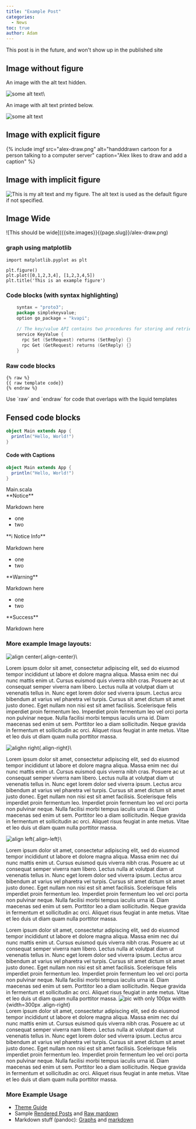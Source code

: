 ```yaml
---
title: "Example Post"
categories: 
  - News 
toc: true 
author: Adam
---
```


This post is in the future, and won't show up in the published site

## Image without figure

An image with the alt text hidden.

![some alt text]({{site.images}}{{page.slug}}/alex-draw.png)\

An image with alt text printed below.

![some alt text]({{site.images}}{{page.slug}}/alex-draw.png)

## Image with explicit figure

{% include imgf src="alex-draw.png" alt="handddrawn cartoon for a person talking to a computer server" caption="Alex likes to draw and add a caption" %}

## Image with implicit figure

![This is my alt text and my figure. The alt text is used as the default figure if not specified.]({{site.images}}{{page.slug}}/alex-draw.png)


## Image Wide

<div class="wide">
![This should be wide]({{site.images}}{{page.slug}}/alex-draw.png)
</div>

### graph using matplotlib
``` matplotlib
import matplotlib.pyplot as plt

plt.figure()
plt.plot([0,1,2,3,4], [1,2,3,4,5])
plt.title('This is an example figure')
```

### Code blocks (with syntax highlighting)

``` go
    syntax = "proto3";
    package simplekeyvalue;
    option go_package = "kvapi";
    
    // The key/value API contains two procedures for storing and retrieving data
    service KeyValue {
      rpc Set (SetRequest) returns (SetReply) {}
      rpc Get (GetRequest) returns (GetReply) {}
    }
```

### Raw code blocks
```
{% raw %}
{{ raw template code}}
{% endraw %}
```
<figcaption>Use `raw` and `endraw` for code that overlaps with the liquid templates</figcaption>


## Fensed code blocks
~~~ scala 
object Main extends App {
  println("Hello, World!")
}
~~~

#### Code with Captions


``` scala
object Main extends App {
  println("Hello, World!")
}
```
<figcaption>Main.scala</figcaption>


<div class="notice" markdown="1">
**Notice**

Markdown here
- one
- two
</div>

<div class="notice--info" markdown="1">
**ℹ️  Notice Info**

Markdown here
- one
- two
</div>


<div class="notice--warning" markdown="1">
**Warning**

Markdown here
- one
- two
</div>

<div class="notice--success" markdown="1">
**Success**

Markdown here
</div>

### More example Image layouts:

![align center](/blog/assets/images/authors/coreylarson.jpg){.align-center}\

Lorem ipsum dolor sit amet, consectetur adipiscing elit, sed do eiusmod tempor incididunt ut labore et dolore magna aliqua. Massa enim nec dui nunc mattis enim ut. Cursus euismod quis viverra nibh cras. Posuere ac ut consequat semper viverra nam libero. Lectus nulla at volutpat diam ut venenatis tellus in. Nunc eget lorem dolor sed viverra ipsum. Lectus arcu bibendum at varius vel pharetra vel turpis. Cursus sit amet dictum sit amet justo donec. Eget nullam non nisi est sit amet facilisis. Scelerisque felis imperdiet proin fermentum leo. Imperdiet proin fermentum leo vel orci porta non pulvinar neque. Nulla facilisi morbi tempus iaculis urna id. Diam maecenas sed enim ut sem. Porttitor leo a diam sollicitudin. Neque gravida in fermentum et sollicitudin ac orci. Aliquet risus feugiat in ante metus. Vitae et leo duis ut diam quam nulla porttitor massa.

![alighn right](/blog/assets/images/authors/coreylarson.jpg){.align-right}\

Lorem ipsum dolor sit amet, consectetur adipiscing elit, sed do eiusmod tempor incididunt ut labore et dolore magna aliqua. Massa enim nec dui nunc mattis enim ut. Cursus euismod quis viverra nibh cras. Posuere ac ut consequat semper viverra nam libero. Lectus nulla at volutpat diam ut venenatis tellus in. Nunc eget lorem dolor sed viverra ipsum. Lectus arcu bibendum at varius vel pharetra vel turpis. Cursus sit amet dictum sit amet justo donec. Eget nullam non nisi est sit amet facilisis. Scelerisque felis imperdiet proin fermentum leo. Imperdiet proin fermentum leo vel orci porta non pulvinar neque. Nulla facilisi morbi tempus iaculis urna id. Diam maecenas sed enim ut sem. Porttitor leo a diam sollicitudin. Neque gravida in fermentum et sollicitudin ac orci. Aliquet risus feugiat in ante metus. Vitae et leo duis ut diam quam nulla porttitor massa.

![align left](/blog/assets/images/authors/coreylarson.jpg){.align-left}\

Lorem ipsum dolor sit amet, consectetur adipiscing elit, sed do eiusmod tempor incididunt ut labore et dolore magna aliqua. Massa enim nec dui nunc mattis enim ut. Cursus euismod quis viverra nibh cras. Posuere ac ut consequat semper viverra nam libero. Lectus nulla at volutpat diam ut venenatis tellus in. Nunc eget lorem dolor sed viverra ipsum. Lectus arcu bibendum at varius vel pharetra vel turpis. Cursus sit amet dictum sit amet justo donec. Eget nullam non nisi est sit amet facilisis. Scelerisque felis imperdiet proin fermentum leo. Imperdiet proin fermentum leo vel orci porta non pulvinar neque. Nulla facilisi morbi tempus iaculis urna id. Diam maecenas sed enim ut sem. Porttitor leo a diam sollicitudin. Neque gravida in fermentum et sollicitudin ac orci. Aliquet risus feugiat in ante metus. Vitae et leo duis ut diam quam nulla porttitor massa.


Lorem ipsum dolor sit amet, consectetur adipiscing elit, sed do eiusmod tempor incididunt ut labore et dolore magna aliqua. Massa enim nec dui nunc mattis enim ut. Cursus euismod quis viverra nibh cras. Posuere ac ut consequat semper viverra nam libero. Lectus nulla at volutpat diam ut venenatis tellus in. Nunc eget lorem dolor sed viverra ipsum. Lectus arcu bibendum at varius vel pharetra vel turpis. Cursus sit amet dictum sit amet justo donec. Eget nullam non nisi est sit amet facilisis. Scelerisque felis imperdiet proin fermentum leo. Imperdiet proin fermentum leo vel orci porta non pulvinar neque. Nulla facilisi morbi tempus iaculis urna id. Diam maecenas sed enim ut sem. Porttitor leo a diam sollicitudin. Neque gravida in fermentum et sollicitudin ac orci. Aliquet risus feugiat in ante metus. Vitae et leo duis ut diam quam nulla porttitor massa.
![pic with only 100px width]({{site.images}}{{page.slug}}/alex-draw.png){width=300px .align-right}\
Lorem ipsum dolor sit amet, consectetur adipiscing elit, sed do eiusmod tempor incididunt ut labore et dolore magna aliqua. Massa enim nec dui nunc mattis enim ut. Cursus euismod quis viverra nibh cras. Posuere ac ut consequat semper viverra nam libero. Lectus nulla at volutpat diam ut venenatis tellus in. Nunc eget lorem dolor sed viverra ipsum. Lectus arcu bibendum at varius vel pharetra vel turpis. Cursus sit amet dictum sit amet justo donec. Eget nullam non nisi est sit amet facilisis. Scelerisque felis imperdiet proin fermentum leo. Imperdiet proin fermentum leo vel orci porta non pulvinar neque. Nulla facilisi morbi tempus iaculis urna id. Diam maecenas sed enim ut sem. Porttitor leo a diam sollicitudin. Neque gravida in fermentum et sollicitudin ac orci. Aliquet risus feugiat in ante metus. Vitae et leo duis ut diam quam nulla porttitor massa.

### More Example Usage

- [Theme Guide](https://mmistakes.github.io/minimal-mistakes/docs/quick-start-guide/)
- Sample [Rendered Posts](https://mmistakes.github.io/minimal-mistakes/year-archive/) and [Raw mardown](https://github.com/mmistakes/minimal-mistakes/tree/d6444412c63aea5e47241ef536509fb1bfef4830/docs/_posts)
- Markdown stuff (pandoc): [Graphs](https://laurentrdc.github.io/pandoc-plot/) and [markdown](https://pandoc.org/MANUAL.html#pandocs-markdown)